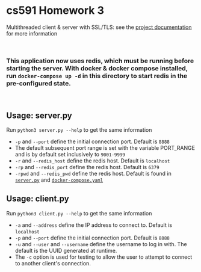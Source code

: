 # cs591 Homework 3

Multithreaded client & server with SSL/TLS: see the [project documentation](HomeWork3.pdf) for more information

<br/>

### This application now uses redis, which must be running before starting the server. With docker & docker compose installed, run `docker-compose up -d` in this directory to start redis in the pre-configured state. 

<br/>

## Usage: server.py

Run `python3 server.py --help` to get the same information

- `-p` and `--port` define the initial connection port. Default is `8888`
- The default subsequent port range is set with the variable PORT_RANGE and is by default set inclusively to `9001-9999`
- `-r` and `--redis_host` define the redis host. Default is `localhost`
- `-rp` and `--redis_port` define the redis host. Default is `6379`
- `-rpwd` and `--redis_pwd` define the redis host. Default is found in [`server.py`](server.py) and [`docker-compose.yaml`](docker-compose.yaml)


## Usage: client.py

Run `python3 client.py --help` to get the same information

- `-a` and `--address` define the IP address to connect to. Default is `localhost`
- `-p` and `--port` define the initial connection port. Default is `8888`
- `-u` and `--user` and `--username` define the username to log in with. The default is the UUID generated at runtime. 
- The `-c` option is used for testing to allow the user to attempt to connect to another client's connection. 

